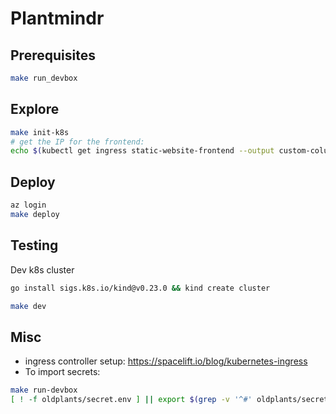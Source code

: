 # Plantmindr

## Prerequisites

``` bash
make run_devbox
```

## Explore

```bash
make init-k8s
# get the IP for the frontend:
echo $(kubectl get ingress static-website-frontend --output custom-columns='IP:.status.loadBalancer.ingress[0].ip')
```

## Deploy

```bash
az login
make deploy
```

## Testing

Dev k8s cluster

``` bash
go install sigs.k8s.io/kind@v0.23.0 && kind create cluster
```

``` bash
make dev
```

## Misc

* ingress controller setup: <https://spacelift.io/blog/kubernetes-ingress>
* To import secrets:

```bash
make run-devbox
[ ! -f oldplants/secret.env ] || export $(grep -v '^#' oldplants/secret.env | xargs)
```